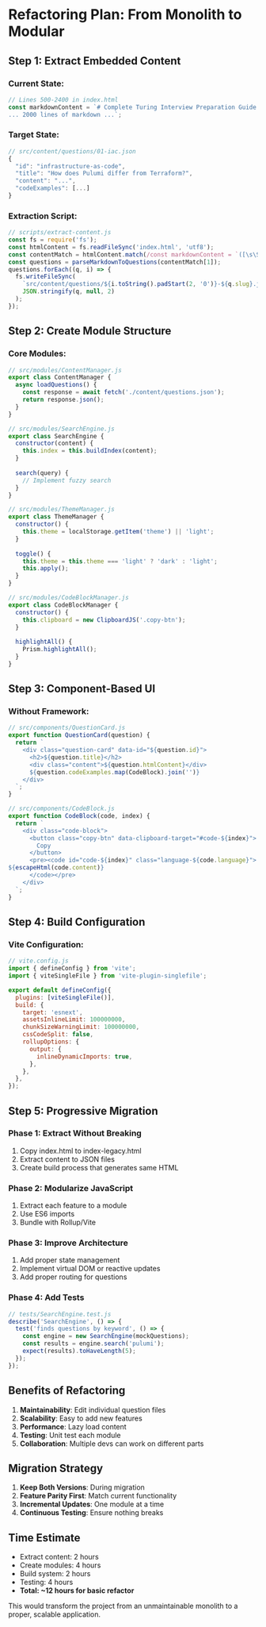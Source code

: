 # Refactoring Plan: From Monolith to Modular

## Step 1: Extract Embedded Content

### Current State:
```javascript
// Lines 500-2400 in index.html
const markdownContent = `# Complete Turing Interview Preparation Guide
... 2000 lines of markdown ...`;
```

### Target State:
```javascript
// src/content/questions/01-iac.json
{
  "id": "infrastructure-as-code",
  "title": "How does Pulumi differ from Terraform?",
  "content": "...",
  "codeExamples": [...]
}
```

### Extraction Script:
```javascript
// scripts/extract-content.js
const fs = require('fs');
const htmlContent = fs.readFileSync('index.html', 'utf8');
const contentMatch = htmlContent.match(/const markdownContent = `([\s\S]*?)`;/);
const questions = parseMarkdownToQuestions(contentMatch[1]);
questions.forEach((q, i) => {
  fs.writeFileSync(
    `src/content/questions/${i.toString().padStart(2, '0')}-${q.slug}.json`,
    JSON.stringify(q, null, 2)
  );
});
```

## Step 2: Create Module Structure

### Core Modules:
```javascript
// src/modules/ContentManager.js
export class ContentManager {
  async loadQuestions() {
    const response = await fetch('./content/questions.json');
    return response.json();
  }
}

// src/modules/SearchEngine.js
export class SearchEngine {
  constructor(content) {
    this.index = this.buildIndex(content);
  }
  
  search(query) {
    // Implement fuzzy search
  }
}

// src/modules/ThemeManager.js
export class ThemeManager {
  constructor() {
    this.theme = localStorage.getItem('theme') || 'light';
  }
  
  toggle() {
    this.theme = this.theme === 'light' ? 'dark' : 'light';
    this.apply();
  }
}

// src/modules/CodeBlockManager.js
export class CodeBlockManager {
  constructor() {
    this.clipboard = new ClipboardJS('.copy-btn');
  }
  
  highlightAll() {
    Prism.highlightAll();
  }
}
```

## Step 3: Component-Based UI

### Without Framework:
```javascript
// src/components/QuestionCard.js
export function QuestionCard(question) {
  return `
    <div class="question-card" data-id="${question.id}">
      <h2>${question.title}</h2>
      <div class="content">${question.htmlContent}</div>
      ${question.codeExamples.map(CodeBlock).join('')}
    </div>
  `;
}

// src/components/CodeBlock.js
export function CodeBlock(code, index) {
  return `
    <div class="code-block">
      <button class="copy-btn" data-clipboard-target="#code-${index}">
        Copy
      </button>
      <pre><code id="code-${index}" class="language-${code.language}">
${escapeHtml(code.content)}
      </code></pre>
    </div>
  `;
}
```

## Step 4: Build Configuration

### Vite Configuration:
```javascript
// vite.config.js
import { defineConfig } from 'vite';
import { viteSingleFile } from 'vite-plugin-singlefile';

export default defineConfig({
  plugins: [viteSingleFile()],
  build: {
    target: 'esnext',
    assetsInlineLimit: 100000000,
    chunkSizeWarningLimit: 100000000,
    cssCodeSplit: false,
    rollupOptions: {
      output: {
        inlineDynamicImports: true,
      },
    },
  },
});
```

## Step 5: Progressive Migration

### Phase 1: Extract Without Breaking
1. Copy index.html to index-legacy.html
2. Extract content to JSON files
3. Create build process that generates same HTML

### Phase 2: Modularize JavaScript
1. Extract each feature to a module
2. Use ES6 imports
3. Bundle with Rollup/Vite

### Phase 3: Improve Architecture
1. Add proper state management
2. Implement virtual DOM or reactive updates
3. Add proper routing for questions

### Phase 4: Add Tests
```javascript
// tests/SearchEngine.test.js
describe('SearchEngine', () => {
  test('finds questions by keyword', () => {
    const engine = new SearchEngine(mockQuestions);
    const results = engine.search('pulumi');
    expect(results).toHaveLength(5);
  });
});
```

## Benefits of Refactoring

1. **Maintainability**: Edit individual question files
2. **Scalability**: Easy to add new features
3. **Performance**: Lazy load content
4. **Testing**: Unit test each module
5. **Collaboration**: Multiple devs can work on different parts

## Migration Strategy

1. **Keep Both Versions**: During migration
2. **Feature Parity First**: Match current functionality
3. **Incremental Updates**: One module at a time
4. **Continuous Testing**: Ensure nothing breaks

## Time Estimate

- Extract content: 2 hours
- Create modules: 4 hours
- Build system: 2 hours
- Testing: 4 hours
- **Total: ~12 hours for basic refactor**

This would transform the project from an unmaintainable monolith to a proper, scalable application.